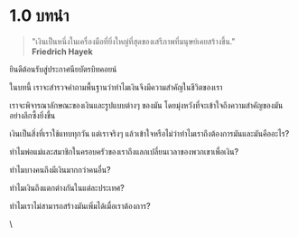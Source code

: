 # 1.0 บทนำ

> "เงินเป็นหนึ่งในเครื่องมือที่ยิ่งใหญ่ที่สุดของเสรีภาพที่มนุษย์เคยสร้างขึ้น."\
> **Friedrich Hayek**



ยินดีต้อนรับสู่ประกาศนียบัตรบิทคอยน์

ในบทนี้ เราจะสำรวจคำถามพื้นฐานว่าทำไมเงินจึงมีความสำคัญในชีวิตของเรา

เราจะพิจารณาลักษณะของเงินและรูปแบบต่างๆ ของมัน โดยมุ่งหวังที่จะเข้าใจถึงความสำคัญของมันอย่างลึกซึ้งยิ่งขึ้น

เงินเป็นสิ่งที่เราใช้แทบทุกวัน แต่เราจริงๆ แล้วเข้าใจหรือไม่ว่าทำไมเราถึงต้องการมันและมันคืออะไร?

ทำไมพ่อแม่และสมาชิกในครอบครัวของเราถึงแลกเปลี่ยนเวลาของพวกเขาเพื่อเงิน?

ทำไมบางคนถึงมีเงินมากกว่าคนอื่น?

ทำไมเงินถึงแตกต่างกันในแต่ละประเทศ?

ทำไมเราไม่สามารถสร้างมันเพิ่มได้เมื่อเราต้องการ?

\
